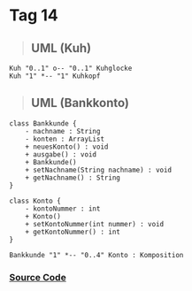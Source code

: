 # Tag 14

> ## UML (Kuh)

```plantuml
Kuh "0..1" o-- "0..1" Kuhglocke
Kuh "1" *-- "1" Kuhkopf
```

> ## UML (Bankkonto)

```plantuml
class Bankkunde {
    - nachname : String
    - konten : ArrayList
    + neuesKonto() : void
    + ausgabe() : void
    + Bankkunde()
    + setNachname(String nachname) : void
    + getNachname() : String
}

class Konto {
    - kontoNummer : int
    + Konto()
    + setKontoNummer(int nummer) : void
    + getKontoNummer() : int
}

Bankkunde "1" *-- "0..4" Konto : Komposition
```

### [Source Code](praxis-doku/bankkonto/?id=source-code)
